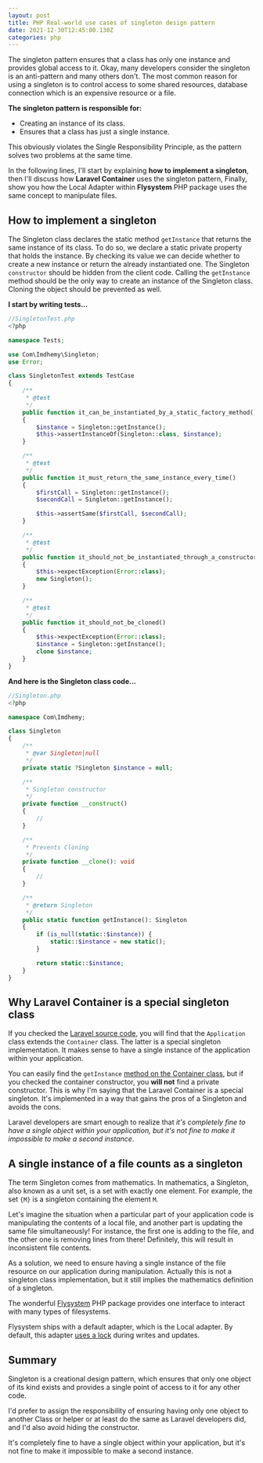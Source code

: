 ```yaml
---
layout: post
title: PHP Real-world use cases of singleton design pattern
date: 2021-12-30T12:45:00.130Z
categories: php
---
```

The singleton pattern ensures that a class has only one instance and provides global access to it. Okay, many developers consider the singleton is an anti-pattern and many others don't. The most common reason for using a singleton is to control access to some shared resources, database connection which is an expensive resource or a file.

**The singleton pattern is responsible for:**
- Creating an instance of its class.
- Ensures that a class has just a single instance.

This obviously violates the Single Responsibility Principle, as the pattern solves two problems at the same time.

In the following lines, I'll start by explaining **how to implement a singleton**, then I'll discuss how **Laravel Container** uses the singleton pattern, Finally, show you how the Local Adapter within **Flysystem** PHP package uses the same concept to manipulate files.

## How to implement a singleton
The Singleton class declares the static method `getInstance` that returns the same instance of its class. To do so, we declare a static private property that holds the instance. By checking its value we can decide whether to create a new instance or return the already instantiated one. The Singleton `constructor` should be hidden from the client code. Calling the `getInstance` method should be the only way to create an instance of the Singleton class. Cloning the object should be prevented as well.

**I start by writing tests...**

```php
//SingletonTest.php
<?php

namespace Tests;

use Com\Imdhemy\Singleton;
use Error;

class SingletonTest extends TestCase
{
    /**
     * @test
     */
    public function it_can_be_instantiated_by_a_static_factory_method()
    {
        $instance = Singleton::getInstance();
        $this->assertInstanceOf(Singleton::class, $instance);
    }

    /**
     * @test
     */
    public function it_must_return_the_same_instance_every_time()
    {
        $firstCall = Singleton::getInstance();
        $secondCall = Singleton::getInstance();

        $this->assertSame($firstCall, $secondCall);
    }

    /**
     * @test
     */
    public function it_should_not_be_instantiated_through_a_constructor()
    {
        $this->expectException(Error::class);
        new Singleton();
    }

    /**
     * @test
     */
    public function it_should_not_be_cloned()
    {
        $this->expectException(Error::class);
        $instance = Singleton::getInstance();
        clone $instance;
    }
}

```

**And here is the Singleton class code...**
```php
//Singleton.php
<?php

namespace Com\Imdhemy;

class Singleton
{
    /**
     * @var Singleton|null
     */
    private static ?Singleton $instance = null;

    /**
     * Singleton constructor
     */
    private function __construct()
    {
        //
    }

    /**
     * Prevents Cloning
     */
    private function __clone(): void
    {
        //
    }

    /**
     * @return Singleton
     */
    public static function getInstance(): Singleton
    {
        if (is_null(static::$instance)) {
            static::$instance = new static();
        }

        return static::$instance;
    }
}
```

## Why Laravel Container is a special singleton class
If you checked the [Laravel source code](https://github.com/laravel/framework/blob/8.x/src/Illuminate/Foundation/Application.php#L29), you will find that the `Application` class extends the `Container` class. The latter is a special singleton implementation. It makes sense to have a single instance of the application within your application.

You can easily find the `getInstance` [method on the Container class](https://github.com/laravel/framework/blob/8.x/src/Illuminate/Container/Container.php#L1382-L1389), but if you checked the container constructor, you **will not** find a private constructor. This is why I'm saying that the Laravel Container is a special singleton. It's implemented in a way that gains the pros of a Singleton and avoids the cons. 

Laravel developers are smart enough to realize that _it's completely fine to have a single object within your application, but it's not fine to make it impossible to make a second instance_. 

## A single instance of a file counts as a singleton

The term Singleton comes from mathematics. In mathematics, a Singleton, also known as a unit set, is a set with exactly one element. For example, the set `{M}` is a singleton containing the element `M`. 

Let's imagine the situation when a particular part of your application code is manipulating the contents of a local file, and another part is updating the same file simultaneously! For instance, the first one is adding to the file, and the other one is removing lines from there! Definitely, this will result in inconsistent file contents.

As a solution, we need to ensure having a single instance of the file resource on our application during manipulation. Actually this is not a singleton class implementation, but it still implies the mathematics definition of a singleton.

The wonderful [Flysystem](https://github.com/thephpleague/flysystem) PHP package provides one interface to interact with many types of filesystems.

Flysystem ships with a default adapter, which is the Local adapter. By default, this adapter [uses a lock](https://github.com/thephpleague/flysystem/blob/2.x/src/Local/LocalFilesystemAdapter.php#L87) during writes and updates.

## Summary

Singleton is a creational design pattern, which ensures that only one object of its kind exists and provides a single point of access to it for any other code.

I'd prefer to assign the responsibility of ensuring having only one object to another Class or helper or at least do the same as Laravel developers did, and I'd also avoid hiding the constructor.

It's completely fine to have a single object within your application, but it's not fine to make it impossible to make a second instance.
